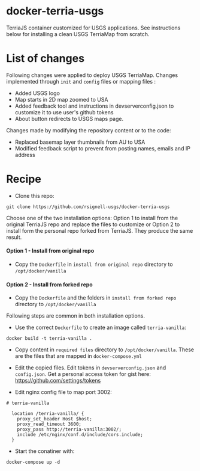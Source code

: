 # docker-terria-usgs
TerriaJS container customized for USGS applications. See instructions below for installing a clean USGS TerriaMap from scratch. 

# List of changes
Following changes were applied to deploy USGS TerriaMap. Changes implemented through `init` and `config` files or mapping files :
 - Added USGS logo
 - Map starts in 2D map zoomed to USA
 - Added feedback tool and instructions in devserverconfig.json to customize it to use user's github tokens 
- About button redirects to USGS maps page.

Changes made by modifying the repository content or to the code:
 - Replaced  basemap layer thumbnails from AU to USA
- Modified feedback script to prevent from posting names, emails and IP address


# Recipe
* Clone this repo:
```
git clone https://github.com/rsignell-usgs/docker-terria-usgs
```

Choose one of the two installation options: Option 1 to install from the original TerriaJS repo and replace the files to customize or Option 2 to install form the personal repo forked from TerriaJS. They produce the same result.   

#### Option 1 - Install from original repo 
* Copy the `Dockerfile` in `install from original repo` directory to `/opt/docker/vanilla`

#### Option 2 - Install from forked repo 
* Copy the `Dockerfile` and the folders in `install from forked repo` directory to `/opt/docker/vanilla`

Following steps are common in both installation options.  

* Use the correct `Dockerfile` to create an image called `terria-vanilla`:
```
docker build -t terria-vanilla .
```

* Copy content in `required files` directory to `/opt/docker/vanilla`. These are the files that are mapped in `docker-compose.yml`
* Edit the copied files. Edit tokens in `devserverconfig.json` and `config.json`. Get a personal access token for gist here: https://github.com/settings/tokens

* Edit nginx config file to map port 3002:

```
# terria-vanilla

  location /terria-vanilla/ {
    proxy_set_header Host $host;
    proxy_read_timeout 3600;
    proxy_pass http://terria-vanilla:3002/;
    include /etc/nginx/conf.d/include/cors.include;
  }
```

* Start the conatiner with: 
```
docker-compose up -d
``` 

